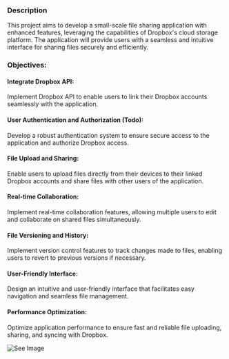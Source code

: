 ### Description 
This project aims to develop a small-scale file sharing application with enhanced features, leveraging the capabilities of Dropbox's cloud storage platform. The application will provide users with a seamless and intuitive interface for sharing files securely and efficiently.

### Objectives:
#### Integrate Dropbox API: 
Implement Dropbox API to enable users to link their Dropbox accounts seamlessly with the application.
#### User Authentication and Authorization (Todo): 
Develop a robust authentication system to ensure secure access to the application and authorize Dropbox access.
#### File Upload and Sharing: 
Enable users to upload files directly from their devices to their linked Dropbox accounts and share files with other users of the application.
#### Real-time Collaboration: 
Implement real-time collaboration features, allowing multiple users to edit and collaborate on shared files simultaneously.
#### File Versioning and History: 
Implement version control features to track changes made to files, enabling users to revert to previous versions if necessary.
#### User-Friendly Interface: 
Design an intuitive and user-friendly interface that facilitates easy navigation and seamless file management.
#### Performance Optimization: 
Optimize application performance to ensure fast and reliable file uploading, sharing, and syncing with Dropbox.

![See Image](https://media.geeksforgeeks.org/wp-content/uploads/20240201123106/design-dropbox-2.webp)
